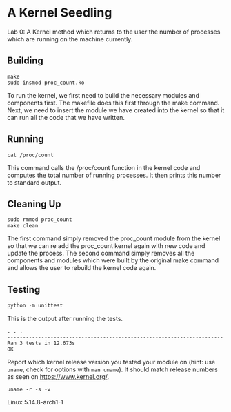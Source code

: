 # A Kernel Seedling
Lab 0: A Kernel method which returns to the user the number of processes which are running on the machine currently. 

## Building
```shell
make
sudo insmod proc_count.ko 
```
To run the kernel, we first need to build the necessary modules and components first. The makefile does this first through the 
make command. Next, we need to insert the module we have created into the kernel so that it can run all the code that we have 
written. 

## Running
```shell
cat /proc/count
```
This command calls the /proc/count function in the kernel code and computes the total number of running processes. It then 
prints this number to standard output. 

## Cleaning Up
```shell
sudo rmmod proc_count
make clean
```
The first command simply removed the proc_count module from the kernel so that we can re add the proc_count kernel again with new 
code and update the process. The second command simply removes all the components and modules which were built by the original 
make command and allows the user to rebuild the kernel code again. 

## Testing
```python
python -m unittest
```
This is the output after running the tests. 
```
. . .
----------------------------------------------------------------------
Ran 3 tests in 12.673s
OK
```



Report which kernel release version you tested your module on
(hint: use `uname`, check for options with `man uname`).
It should match release numbers as seen on https://www.kernel.org/.

```shell
uname -r -s -v
```
Linux 5.14.8-arch1-1